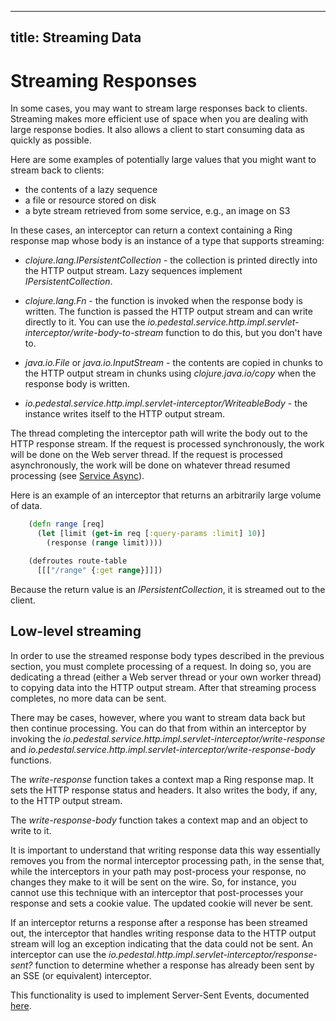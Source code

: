 <!--
 Copyright 2013 Relevance, Inc.

 The use and distribution terms for this software are covered by the
 Eclipse Public License 1.0 (http://opensource.org/licenses/eclipse-1.0)
 which can be found in the file epl-v10.html at the root of this distribution.

 By using this software in any fashion, you are agreeing to be bound by
 the terms of this license.

 You must not remove this notice, or any other, from this software.
-->
---
title: Streaming Data
---

# Streaming Responses

In some cases, you may want to stream large responses back to clients.
Streaming makes more efficient use of space when you are dealing with
large response bodies. It also allows a client to start consuming data
as quickly as possible.

Here are some examples of potentially large values that you might want
to stream back to clients:

- the contents of a lazy sequence
- a file or resource stored on disk
- a byte stream retrieved from some service, e.g., an image on S3

In these cases, an interceptor can return a context containing a Ring
response map whose body is an instance of a type that supports
streaming:

- _clojure.lang.IPersistentCollection_ - the collection is printed
  directly into the HTTP output stream. Lazy sequences implement
  _IPersistentCollection_.

- _clojure.lang.Fn_ - the function is invoked when the response body
  is written. The function is passed the HTTP output stream and can
  write directly to it. You can use the
  _io.pedestal.service.http.impl.servlet-interceptor/write-body-to-stream_
  function to do this, but you don't have to.

- _java.io.File_ or _java.io.InputStream_ - the contents are copied in
  chunks to the HTTP output stream in chunks using _clojure.java.io/copy_
  when the response body is written.

- _io.pedestal.service.http.impl.servlet-interceptor/WriteableBody_ - the
  instance writes itself to the HTTP output stream.

The thread completing the interceptor path will write the body out to
the HTTP response stream. If the request is processed synchronously,
the work will be done on the Web server thread. If the request is
processed asynchronously, the work will be done on whatever thread
resumed processing (see [Service Async](/documentation/service-async)).

Here is an example of an interceptor that returns an arbitrarily large
volume of data.

```clj
    (defn range [req]
      (let [limit (get-in req [:query-params :limit] 10)]
        (response (range limit))))

    (defroutes route-table
      [[["/range" {:get range}]]])
```

Because the return value is an _IPersistentCollection_, it is streamed out to the
client.

## Low-level streaming

In order to use the streamed response body types described in the
previous section, you must complete processing of a request. In doing
so, you are dedicating a thread (either a Web server thread or your
own worker thread) to copying data into the HTTP output stream. After
that streaming process completes, no more data can be sent.

There may be cases, however, where you want to stream data back but
then continue processing. You can do that from within an interceptor
by invoking the
_io.pedestal.service.http.impl.servlet-interceptor/write-response_ and
_io.pedestal.service.http.impl.servlet-interceptor/write-response-body_
functions.

The _write-response_ function takes a context map a Ring response
map. It sets the HTTP response status and headers. It also writes the
body, if any, to the HTTP output stream.

The _write-response-body_ function takes a context map and an object
to write to it.

It is important to understand that writing response data this way
essentially removes you from the normal interceptor processing path,
in the sense that, while the interceptors in your path may
post-process your response, no changes they make to it will be sent on
the wire. So, for instance, you cannot use this technique with an
interceptor that post-processes your response and sets a cookie value.
The updated cookie will never be sent. 

If an interceptor returns a response after a response has been
streamed out, the interceptor that handles writing response data to
the HTTP output stream will log an exception indicating that the data
could not be sent. An interceptor can use the
_io.pedestal.http.impl.servlet-interceptor/response-sent?_ function to
determine whether a response has already been sent by an SSE (or
equivalent) interceptor.

This functionality is used to implement Server-Sent Events,
documented [here](/documentation/service-sse).

